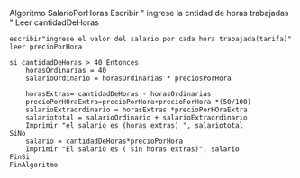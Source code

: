 Algoritmo SalarioPorHoras
	Escribir " ingrese la cntidad de horas trabajadas "
	Leer cantidadDeHoras
	
	escribir"ingrese el valor del salario por cada hora trabajada(tarifa)"
	leer precioPorHora
	
	si cantidadDeHoras > 40 Entonces
		horasOrdinarias = 40 
		salarioOrdinario = horasOrdinarias * preciosPorHora
		
		horasExtras= cantidadDeHoras - horasOrdinarias
		precioPorHOraExtra=precioPorHora+precioPorHora *(50/100)
		salarioExtraordinario = horasExtras *precioPorHOraExtra
		salariototal = salarioOrdinario + salarioExtraordinario
		Imprimir "el salario es (horas extras) ", salariototal
	SiNo
		salario = cantidadDeHoras*precioPorHora
		Imprimir "El salario es ( sin horas extras)", salario
	FinSi
	FinAlgoritmo
